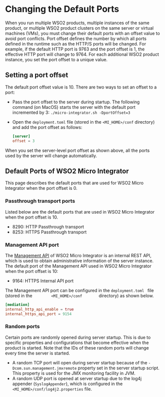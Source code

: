 # Changing the Default Ports

When you run multiple WSO2 products, multiple instances of the same
product, or multiple WSO2 product clusters on the same server or virtual
machines (VMs), you must change their default ports with an offset value
to avoid port conflicts. Port offset defines the number by which all
ports defined in the runtime such as the HTTP/S ports will be changed.
For example, if the default HTTP port is 9763 and the port offset is 1,
the effective HTTP port will change to 9764. For each additional WSO2
product instance, you set the port offset to a unique value.

## Setting a port offset
The default port offset value is 10. There are two ways to set an offset
to a port:

-   Pass the port offset to the server during startup. The following
    command (on MacOS) starts the server with the default port incremented by 3: `./micro-integrator.sh -DportOffset=3`
-   Open the `deployment.toml` file (stored in the `<MI_HOME>/conf` directory) and add the port offset as follows:

    ```toml
    [server]
    offset = 3
    ```

When you set the server-level port offset as shown above, all the ports used by the server will change automatically.

## Default Ports of WSO2 Micro Integrator

This page describes the default ports that are used for WSO2 Micro Integrator when the port offset is 0.

### Passthrough transport ports

Listed below are the default ports that are used in WSO2 Micro Integrator when the port offset is 10.

- 8290: HTTP Passthrough transport
- 8253: HTTPS Passthrough transport

### Management API port

The [Management API](../../administer-and-observe/working-with-management-api) of WSO2 Micro Integrator is an internal REST API, which is used to obtain administrative information of the server instance. The default port of the Management API used in WSO2 Micro Integrator when the port offset is 10:

-   9164: HTTPS Internal API port

The Management API port can be configured in the `deployment.toml ` file (stored in the
`         <MI_HOME>/conf        ` directory) as shown below. 

```toml
[mediation]
internal_http_api_enable = true 
internal_https_api_port = 9154 
```

### Random ports

Certain ports are randomly opened during server startup. This is due to
specific properties and configurations that become effective when the
product is started. Note that the IDs of these random ports will change
every time the server is started.

-   A random TCP port will open during server startup because of the
    `-Dcom.sun.management.jmxremote` property set in
    the server startup script. This property is used for the
    JMX monitoring facility in JVM.
-   A random UDP port is opened at server startup due to the log4j
    appender (`SyslogAppender`), which is configured in the `<MI_HOME>/conf/log4j2.properties` file.